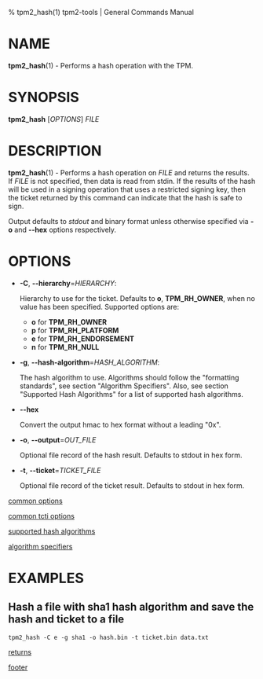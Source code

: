 % tpm2_hash(1) tpm2-tools | General Commands Manual

# NAME

**tpm2_hash**(1) - Performs a hash operation with the TPM.

# SYNOPSIS

**tpm2_hash** [*OPTIONS*] _FILE_

# DESCRIPTION

**tpm2_hash**(1) - Performs a hash operation on _FILE_ and returns the results. If
_FILE_ is not specified, then data is read from stdin. If the results of the
hash will be used in a signing operation that uses a restricted signing key,
then the ticket returned by this command can indicate that the hash is safe to
sign.

Output defaults to *stdout* and binary format unless otherwise specified via **-o**
and **--hex** options respectively.

# OPTIONS

  * **-C**, **\--hierarchy**=_HIERARCHY_:

    Hierarchy to use for the ticket. Defaults to **o**, **TPM_RH_OWNER**, when
    no value has been specified.
    Supported options are:
      * **o** for **TPM_RH_OWNER**
      * **p** for **TPM_RH_PLATFORM**
      * **e** for **TPM_RH_ENDORSEMENT**
      * **n** for **TPM_RH_NULL**

  * **-g**, **\--hash-algorithm**=_HASH\_ALGORITHM_:

    The hash algorithm to use.
    Algorithms should follow the "formatting standards", see section
    "Algorithm Specifiers".
    Also, see section "Supported Hash Algorithms" for a list of supported hash
    algorithms.

  * **\--hex**

	Convert the output hmac to hex format without a leading "0x".

  * **-o**, **\--output**=_OUT\_FILE_

    Optional file record of the hash result. Defaults to stdout in hex form.

  * **-t**, **\--ticket**=_TICKET\_FILE_

    Optional file record of the ticket result. Defaults to stdout in hex form.

[common options](common/options.md)

[common tcti options](common/tcti.md)

[supported hash algorithms](common/hash.md)

[algorithm specifiers](common/alg.md)

# EXAMPLES

## Hash a file with sha1 hash algorithm and save the hash and ticket to a file
```
tpm2_hash -C e -g sha1 -o hash.bin -t ticket.bin data.txt
```

[returns](common/returns.md)

[footer](common/footer.md)
